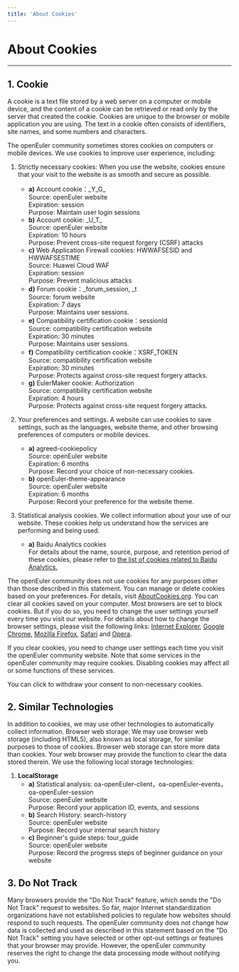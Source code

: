 ```yaml
---
title: 'About Cookies'
---
```


<script setup>
  import CookieReset from '~@/components/CookieReset.vue';
</script>

<div class='markdown markdown-statement'>

# About Cookies

<hr/>

## 1. Cookie

A cookie is a text file stored by a web server on a computer or mobile device, and the content of a cookie can be retrieved or read only by the server that created the cookie. Cookies are unique to the browser or mobile application you are using. The text in a cookie often consists of identifiers, site names, and some numbers and characters.

The openEuler community sometimes stores cookies on computers or mobile devices. We use cookies to improve user experience, including:

1. Strictly necessary cookies: When you use the website, cookies ensure that your visit to the website is as smooth and secure as possible.

   - **a)** Account cookie：\_Y_G\_
     <br/>
     Source: openEuler website
     <br/>
     Expiration: session
     <br/>
     Purpose: Maintain user login sessions
   - **b)** Account cookie: \_U_T\_
     <br/>
     Source: openEuler website
     <br/>
     Expiration: 10 hours
     <br/>
     Purpose: Prevent cross-site request forgery (CSRF) attacks
   - **c)** Web Application Firewall cookies: HWWAFSESID and HWWAFSESTIME
     <br/>
     Source: Huawei Cloud WAF
     <br/>
     Expiration: session
     <br/>
     Purpose: Prevent malicious attacks
   - **d)** Forum cookie：\_forum_session, \_t
     <br/>
     Source: forum website
     <br/>
     Expiration: 7 days
     <br/>
     Purpose: Maintains user sessions.
   - **e)** Compatibility certification cookie：sessionId
     <br/>
     Source: compatibility certification website
     <br/>
     Expiration: 30 minutes
     <br/>
     Purpose: Maintains user sessions.
   - **f)** Compatibility certification cookie：XSRF_TOKEN
     <br/>
     Source: compatibility certification website
     <br/>
     Expiration: 30 minutes
     <br/>
     Purpose: Protects against cross-site request forgery attacks.
   - **g)** EulerMaker cookie: Authorization
     <br/>
     Source: compatibility certification website
     <br/>
     Expiration: 4 hours
     <br/>
     Purpose: Protects against cross-site request forgery attacks.

2. Your preferences and settings. A website can use cookies to save settings, such as the languages, website theme, and other browsing preferences of computers or mobile devices.

   - **a)** agreed-cookiepolicy
     <br/>
     Source: openEuler website
     <br/>
     Expiration: 6 months
     <br/>
     Purpose: Record your choice of non-necessary cookies.
   - **b)** openEuler-theme-appearance
     <br/>
     Source: openEuler website
     <br/>
     Expiration: 6 months
     <br/>
     Purpose: Record your preference for the website theme.

3. Statistical analysis cookies. We collect information about your use of our website. These cookies help us understand how the services are performing and being used.
   - **a)** Baidu Analytics cookies
     <br/>
     For details about the name, source, purpose, and retention period of these cookies, please refer to [the list of cookies related to Baidu Analytics.](https://tongji.baidu.com/holmes/Analytics/%E9%9A%90%E7%A7%81%E5%90%88%E8%A7%84%E6%8C%87%E5%8D%97/%E7%99%BE%E5%BA%A6%E7%BB%9F%E8%AE%A1%E7%9B%B8%E5%85%B3Cookie%E5%88%97%E8%A1%A8/)

The openEuler community does not use cookies for any purposes other than those described in this statement. You can manage or delete cookies based on your preferences. For details, visit [AboutCookies.org](https://www.aboutcookies.org/). You can clear all cookies saved on your computer. Most browsers are set to block cookies. But if you do so, you need to change the user settings yourself every time you visit our website. For details about how to change the browser settings, please visit the following links: [Internet Explorer](http://windows.microsoft.com/en-gb/internet-explorer/delete-manage-cookies), [Google Chrome](https://support.google.com/chrome/answer/95647?hl=en), [Mozilla Firefox](https://support.mozilla.org/en-US/kb/cookies-information-websites-store-on-your-computer?redirectlocale=en-US&redirectslug=Cookies), [Safari](https://support.apple.com/kb/PH19214?locale=en_US&viewlocale=en_US) and [Opera](http://www.opera.com/help/tutorials/security/privacy/).

If you clear cookies, you need to change user settings each time you visit the openEuler community website. Note that some services in the openEuler community may require cookies. Disabling cookies may affect all or some functions of these services.

You can click <CookieReset/> to withdraw your consent to non-necessary cookies.

## 2. Similar Technologies

In addition to cookies, we may use other technologies to automatically collect information.
Browser web storage: We may use browser web storage (including HTML5), also known as local storage, for similar purposes to those of cookies. Browser web storage can store more data than cookies. Your web browser may provide the function to clear the data stored therein.
We use the following local storage technologies:

1. **LocalStorage**
   - **a)** Statistical analysis: oa-openEuler-client，oa-openEuler-events，oa-openEuler-session
     <br/>
     Source: openEuler website
     <br/>
     Purpose: Record your application ID, events, and sessions
   - **b)** Search History: search-history
     <br/>
     Source: openEuler website
     <br/>
     Purpose: Record your internal search history
   - **c)** Beginner's guide steps: tour_guide
     <br/>
     Source: openEuler website
     <br/>
     Purpose: Record the progress steps of beginner guidance on your website

## 3. Do Not Track

Many browsers provide the "Do Not Track" feature, which sends the "Do Not Track" request to websites. So far, major Internet standardization organizations have not established policies to regulate how websites should respond to such requests.
The openEuler community does not change how data is collected and used as described in this statement based on the "Do Not Track" setting you have selected or other opt-out settings or features that your browser may provide. However, the openEuler community reserves the right to change the data processing mode without notifying you.

</div>
